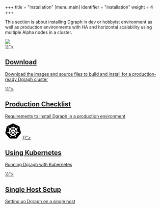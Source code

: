 +++
title = "Installation"
[menu.main]
  identifier = "installation"
  weight = 4
+++

<div class="landing">
  <div class="hero">
    <p>
      This section is about installing Dgraph in dev or hobbyist environment as well as production environments with HA and  horizontal scalability using multiple Alpha nodes in a cluster.
    </p>
    <img class="hero-deco" src="/images/hero-deco_403x160.png" />
  </div>
  <div class="item">
    <div class="icon"><i class="lni lni-download" aria-hidden="true"></i></div>
    <a  href="{{< relref "/installation/download.md">}}">
      <h2>Download</h2>
      <p>
        Download the images and source files to build and install for a production-ready Dgraph cluster
      </p>
    </a>
  </div>
   <div class="item">
    <div class="icon"><i class="lni lni-list" aria-hidden="true"></i></div>
    <a href="{{< relref "/installation/production-checklist.md">}}">
      <h2>Production Checklist</h2>
      <p>
        Requirements to install Dgraph in a production environment
      </p>
    </a>
  </div>
  <div class="item">
  <svg class="icon" width="52" height="52" viewBox="0 0 64 64" xmlns="http://www.w3.org/2000/svg">
<path d="M24.8217 33.2686L17.9425 35.2516C17.7319 32.2753 18.4409 29.2253 19.9992 26.6035L25.2464 31.282C25.7413 31.7067 25.8115 32.4157 25.3868 32.9141C25.2464 33.1247 25.1025 33.1984 24.8217 33.2686Z"/>
<path d="M27.0164 38.3019C27.0866 38.516 27.0866 38.7968 26.9462 39.0109L24.2507 45.5322C21.7693 43.9036 19.7827 41.4222 18.793 38.5862L25.8091 37.3789C26.3777 37.3789 26.9462 37.7334 27.0164 38.3019Z"/>
<path d="M27.9371 28.1622L22.0547 23.9785C23.8973 22.2061 26.1647 20.932 28.6461 20.3634L30.0641 20.0791L29.7096 27.1724C29.7096 27.8077 29.1445 28.3061 28.5057 28.3061C28.2916 28.3061 28.1512 28.2359 27.9371 28.1622Z"/>
<path d="M29.4297 33.339L30.7739 31.6367H32.9009L34.2486 33.339L33.7538 35.3957L31.8374 36.3153L29.9246 35.3957L29.4297 33.339Z"/>
<path d="M32.8289 40.9236L36.2334 47.0938C35.8087 47.164 35.3805 47.2342 34.8856 47.3781C33.8924 47.5887 32.8991 47.7326 31.8356 47.7326C30.3474 47.7326 28.7891 47.4483 27.3711 47.0236L30.8458 40.713C31.2003 40.2883 31.7654 40.1444 32.2638 40.4287C32.4744 40.5691 32.6183 40.713 32.8289 40.9236Z"/>
<path d="M33.8935 27.3123L33.4688 20.1523C36.5889 20.5068 39.3547 21.8511 41.4817 23.978L35.6659 28.0915C35.171 28.3758 34.462 28.3056 34.1076 27.8072C33.9637 27.6668 33.8935 27.5264 33.8935 27.3123Z"/>
<path d="M37.7918 37.3086L44.8817 38.5159C44.5272 39.5057 44.1025 40.4288 43.5374 41.208C42.4739 42.9102 40.9823 44.3984 39.28 45.4619L36.5178 38.7967C36.3739 38.2316 36.6582 37.6631 37.1531 37.4525C37.3672 37.3788 37.5813 37.3086 37.7918 37.3086Z"/>
<path d="M45.3088 30.7871C45.6633 32.2753 45.737 33.7635 45.5931 35.2516L38.8578 33.3388C38.219 33.1984 37.8645 32.5596 38.0084 31.9208C38.0786 31.7067 38.1488 31.5663 38.2927 31.4259L43.6101 26.6035C44.3893 27.881 44.9579 29.299 45.3088 30.7871Z"/>
<path d="M62.9652 38.516L57.5776 15.3303C57.2196 14.1966 56.3703 13.2735 55.3068 12.7084L33.6829 2.35449C33.1143 2.07371 32.479 2 31.9104 2C31.3418 2 30.7065 2 30.138 2.1439L8.51403 12.5645C7.45056 13.0629 6.67138 13.9825 6.38709 15.1899L1.06973 38.516C0.855628 39.7199 1.13992 40.9238 1.8489 41.917L16.8077 60.4208C17.6606 61.2736 18.8645 61.8422 20.0718 61.9124H43.8929C45.167 62.0528 46.3743 61.4877 47.1535 60.4208L62.1123 41.917C62.8213 40.9238 63.1056 39.7199 62.9652 38.516ZM54.0994 40.0744C53.959 40.0744 53.8888 40.0744 53.7449 40.0042C53.6981 39.9574 53.6513 39.934 53.6045 39.934C53.4641 39.934 53.3904 39.8603 53.3202 39.8603C53.0359 39.7901 52.8254 39.6497 52.5411 39.5058C52.4007 39.5058 52.2568 39.4356 52.1164 39.3654H52.0427C51.3372 39.0811 50.5545 38.8705 49.7753 38.7266H49.7051C49.491 38.7266 49.2804 38.7968 49.1365 38.9407C49.1365 38.9407 49.1365 39.0109 49.0664 39.0109L48.5013 38.9407C47.2237 42.9805 44.458 46.385 40.8429 48.5822L41.057 49.1508C41.057 49.1508 40.9833 49.1508 40.9833 49.221C40.8429 49.4315 40.8429 49.7158 40.9131 49.9299C41.1974 50.6389 41.5519 51.3479 42.0467 51.9867V52.1271C42.1906 52.2675 42.2608 52.3412 42.331 52.4816C42.5451 52.6957 42.6855 52.9063 42.8259 53.1906C42.8996 53.2608 42.9698 53.3309 42.9698 53.4047C42.9698 53.4047 43.04 53.4047 43.04 53.4748C43.1839 53.8293 43.1839 54.1838 43.1102 54.5383C43.04 54.8928 42.7557 55.1771 42.4749 55.3175C42.2608 55.3877 42.1204 55.4614 41.9063 55.4614C41.3378 55.4614 40.8429 55.1069 40.5586 54.6085C40.4884 54.6085 40.4884 54.5383 40.4884 54.5383C40.4182 54.4681 40.4182 54.3979 40.3445 54.3242C40.2041 54.1136 40.1339 53.8293 40.0637 53.545L39.9198 53.1204V53.0502C39.7092 52.2675 39.3547 51.5585 39.0002 50.8495C38.8563 50.6389 38.6457 50.495 38.4316 50.4248C38.4316 50.378 38.4082 50.3546 38.3614 50.3546L38.0771 49.8597C37.3682 50.0703 36.589 50.3546 35.8098 50.495C34.5322 50.8495 33.2547 50.9934 31.9806 50.9934C29.8537 50.9934 27.7969 50.6389 25.8104 49.8597L25.5296 50.4248C25.5296 50.4716 25.505 50.495 25.4559 50.495C25.2453 50.5687 25.0312 50.7091 24.8908 50.9232C24.5363 51.6322 24.1818 52.3412 23.9677 53.1204L23.8273 53.545C23.7571 53.8293 23.6132 54.0434 23.543 54.3242C23.4728 54.3979 23.4026 54.4681 23.4026 54.5383C23.3289 54.5383 23.3289 54.6085 23.3289 54.6085C23.0481 55.1069 22.5498 55.4614 21.9847 55.4614C21.8408 55.4614 21.6302 55.3877 21.4863 55.3175C20.8475 54.963 20.5667 54.1136 20.9212 53.4047C20.9914 53.4047 20.9914 53.3309 20.9914 53.3309C21.0616 53.2607 21.0616 53.1906 21.1318 53.1204C21.3459 52.8361 21.4863 52.5518 21.6302 52.4114C21.7706 52.2675 21.8408 52.1973 21.911 52.0569V51.9867C22.3392 51.3479 22.7639 50.6389 23.0481 49.9299C23.1183 49.7158 23.1183 49.4315 22.9744 49.221C22.9744 49.221 22.9042 49.221 22.9042 49.1508L23.2587 48.6524C22.5498 48.2979 21.9847 47.8732 21.3459 47.3783C18.5802 45.2514 16.5936 42.3417 15.5301 39.0811L14.8949 39.1513C14.8949 39.1513 14.8949 39.0811 14.8212 39.0811C14.6808 38.9407 14.4667 38.8705 14.2561 38.8705H14.1859C13.333 39.0109 12.624 39.225 11.8448 39.5058H11.7746C11.6307 39.5058 11.4903 39.5795 11.3464 39.6497C11.1359 39.7199 10.8516 39.8603 10.5673 39.934C10.4971 39.934 10.283 39.8603 10.283 39.934C10.283 40.0077 10.283 40.0042 10.2128 40.0042C10.0724 40.0744 10.0022 40.0744 9.85829 40.0744C9.2195 40.1446 8.58423 39.7199 8.44032 39.0811C8.29993 38.3019 8.79481 37.593 9.57399 37.4526C9.62313 37.4034 9.6711 37.3789 9.71789 37.3789C9.85829 37.3789 9.92848 37.3087 10.0022 37.3087C10.283 37.3087 10.5673 37.2385 10.8516 37.2385C10.992 37.1683 11.1359 37.1683 11.2762 37.1683C12.1291 37.0981 12.9083 36.9542 13.6875 36.7436C13.9016 36.5997 14.1122 36.4593 14.1859 36.2452C14.1859 36.2452 14.2561 36.2452 14.2561 36.175L14.8212 36.0346C14.1859 31.9913 15.1055 27.8813 17.3026 24.4066C17.3763 24.2627 17.4465 24.1925 17.5167 24.0521L17.106 23.638C17.1376 23.4344 17.0078 23.1852 16.8779 23.0588C16.3128 22.4903 15.6038 22.0656 14.8949 21.6409C14.751 21.5707 14.6106 21.497 14.4667 21.4268C14.1859 21.2864 13.9016 21.1425 13.6875 21.0021C13.6173 21.0021 13.4769 20.8617 13.4769 20.8617C13.4769 20.8617 13.4769 20.788 13.4032 20.788C12.8381 20.2931 12.6942 19.4437 13.1189 18.805C13.333 18.4505 13.6875 18.3066 14.1122 18.3066C14.4667 18.3066 14.8212 18.4505 15.1054 18.6611L15.1756 18.7348C15.2494 18.805 15.3195 18.805 15.3897 18.8752C15.6038 19.0893 15.7442 19.2998 15.9583 19.5139C16.0285 19.5841 16.1689 19.6543 16.2391 19.7982C16.7375 20.3633 17.3763 20.9319 18.0116 21.4268C18.1555 21.497 18.2959 21.5707 18.4398 21.5707C18.5837 21.5707 18.6504 21.497 18.7206 21.497H18.7943L19.2189 21.7813C21.5565 19.2998 24.6065 17.5274 27.9373 16.8184C28.7902 16.678 29.5694 16.5341 30.3485 16.4639L30.4187 15.8988V15.7549C30.6328 15.6145 30.703 15.4004 30.7732 15.1899C30.7732 14.337 30.7732 13.5578 30.6328 12.7786V12.7084C30.6328 12.5645 30.6328 12.4241 30.5626 12.2802C30.4925 11.9994 30.4187 11.7151 30.4187 11.4309V11.0764C30.4187 10.7219 30.5626 10.3674 30.8469 10.0831C31.2014 9.7286 31.6261 9.51801 32.0508 9.58821C32.7598 9.6584 33.3284 10.3674 33.2547 11.0764V11.5011C33.1845 11.7853 33.1845 12.0696 33.1143 12.3539C33.1143 12.4943 33.0441 12.6347 33.0441 12.7786V12.8488C32.9002 13.6982 32.9002 14.4809 32.9002 15.2601C32.9739 15.4706 33.0441 15.6847 33.2547 15.8251V15.7549L33.3284 16.3235C36.6592 16.678 39.9198 17.9521 42.5451 20.0088C43.1102 20.5774 43.749 21.1425 44.3176 21.7111L44.8827 21.3566H44.9564C45.0266 21.4268 45.167 21.4268 45.2372 21.4268C45.3811 21.4268 45.5214 21.3566 45.6618 21.2864C46.3006 20.8617 46.9394 20.2931 47.4378 19.7245C47.508 19.6543 47.6484 19.5841 47.7186 19.4437C47.8625 19.2296 48.0731 19.0156 48.2872 18.805C48.3574 18.805 48.4276 18.7348 48.5013 18.6611L48.5715 18.5909C48.8523 18.3803 49.2103 18.2364 49.5647 18.2364C49.9192 18.2364 50.3439 18.4505 50.5545 18.7348C51.0529 19.37 50.909 20.2229 50.2737 20.7178C50.2737 20.788 50.3439 20.788 50.2737 20.8617C50.2 20.9319 50.1298 20.9319 50.0596 21.0021C49.7753 21.1425 49.5647 21.2864 49.2804 21.4268C49.1365 21.497 48.9962 21.5707 48.8523 21.6409C48.1468 22.0656 47.508 22.4903 46.8692 23.0588C46.7253 23.1992 46.6551 23.4835 46.6551 23.6976V23.7678L46.2304 24.1925C47.3641 25.965 48.217 27.9515 48.7119 30.0083C49.1365 32.0615 49.2805 34.1885 48.9962 36.2452L49.5647 36.3891C49.6349 36.5997 49.8455 36.8138 50.0596 36.884C50.8388 37.0981 51.6882 37.2385 52.4709 37.3087H52.5411C52.6815 37.3789 52.8254 37.3789 52.9657 37.3789C53.25 37.3789 53.5343 37.3789 53.8151 37.4526C53.959 37.4526 54.0994 37.4526 54.0994 37.5228C54.0994 37.593 54.1731 37.593 54.2433 37.593C54.8786 37.7334 55.4472 38.3019 55.5174 39.0811C55.3068 39.6497 54.7382 40.0744 54.0994 40.0744Z">
</svg>
    <a href="{{< relref "/installation/kubernetes/_index.md">}}">
      <h2>Using Kubernetes</h2>
      <p>
        Running Dgraph with Kubernetes
      </p>
    </a>
  </div>

<style>
  ul.contents {
    display: none;
  }
</style>


  <div class="item">
    <div class="icon"><i class="lni lni-docker" aria-hidden="true"></i></div>
    <a href="{{< relref "/installation/single-host-setup.md">}}">
      <h2>Single Host Setup</h2>
      <p>
        Setting up Dgraph on a single host
      </p>
    </a>
  </div>

<style>
  ul.contents {
    display: none;
  }
</style>
